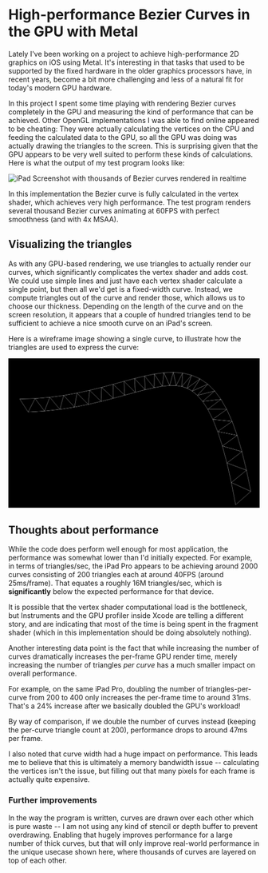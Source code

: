 # High-performance Bezier Curves in the GPU with Metal
Lately I've been working on a project to achieve high-performance 2D graphics on iOS using Metal. It's interesting in that tasks that used to be supported by the fixed hardware in the older graphics processors have, in recent years, become a bit more challenging and less of a natural fit for today's modern GPU hardware.

In this project I spent some time playing with rendering Bezier curves completely in the GPU and measuring the kind of performance that can be achieved. Other OpenGL implementations I was able to find online appeared to be cheating: They were actually calculating the vertices on the CPU and feeding the calculated data to the GPU, so all the GPU was doing was actually drawing the triangles to the screen. This is surprising given that the GPU appears to be very well suited to perform these kinds of calculations. Here is what the output of my test program looks like:

![iPad Screenshot with thousands of Bezier curves rendered in realtime](Screenshot.png)

In this implementation the Bezier curve is fully calculated in the vertex shader, which achieves very high performance. The test program renders several thousand Bezier curves animating at 60FPS with perfect smoothness (and with 4x MSAA).

## Visualizing the triangles
As with any GPU-based rendering, we use triangles to actually render our curves, which significantly complicates the vertex shader and adds cost. We could use simple lines and just have each vertex shader calculate a single point, but then all we'd get is a fixed-width curve. Instead, we compute triangles out of the curve and render those, which allows us to choose our thickness. Depending on the length of the curve and on the screen resolution, it appears that a couple of hundred triangles tend to be sufficient to achieve a nice smooth curve on an iPad's screen.

Here is a wireframe image showing a single curve, to illustrate how the triangles are used to express the curve:

![Visualizing the triangles](Wireframe_Screenshot.png)

## Thoughts about performance
While the code does perform well enough for most application, the performance was somewhat lower than I'd initially expected. For example, in terms of triangles/sec, the iPad Pro appears to be achieving around 2000 curves consisting of 200 triangles each at around 40FPS (around 25ms/frame). That equates a roughly 16M triangles/sec, which is **significantly** below the expected performance for that device.

It is possible that the vertex shader computational load is the bottleneck, but Instruments and the GPU profiler inside Xcode are telling a different story, and are indicating that most of the time is being spent in the fragment shader (which in this implementation should be doing absolutely nothing).

Another interesting data point is the fact that while increasing the number of curves dramatically increases the per-frame GPU render time, merely increasing the number of triangles *per curve* has a much smaller impact on overall performance.

For example, on the same iPad Pro, doubling the number of triangles-per-curve from 200 to 400 only increases the per-frame time to around 31ms. That's a 24% increase after we basically doubled the GPU's workload!

By way of comparison, if we double the number of curves instead (keeping the per-curve triangle count at 200), performance drops to around 47ms per frame. 

I also noted that curve width had a huge impact on performance. This leads me to believe that this is ultimately a memory bandwidth issue -- calculating the vertices isn't the issue, but filling out that many pixels for each frame is actually quite expensive.

### Further improvements

In the way the program is written, curves are drawn over each other which is pure waste -- I am not using any kind of stencil or depth buffer to prevent overdrawing. Enabling that hugely improves performance for a large number of thick curves, but that will only improve real-world performance in the unique usecase shown here, where thousands of curves are layered on top of each other.
